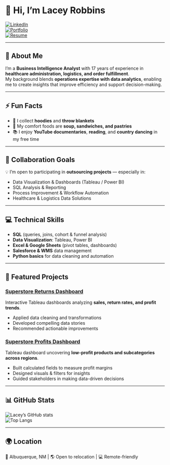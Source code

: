 # 👋 Hi, I’m Lacey Robbins  

[![LinkedIn](https://img.shields.io/badge/LinkedIn-0077B5?style=for-the-badge&logo=linkedin&logoColor=white)](https://www.linkedin.com/in/lacey-robbins)  
[![Portfolio](https://img.shields.io/badge/Tableau-Portfolio-blue?style=for-the-badge&logo=tableau&logoColor=white)](https://public.tableau.com/app/profile/lacey.robbins)  
[![Resume](https://img.shields.io/badge/Resume-PDF-green?style=for-the-badge&logo=adobeacrobatreader&logoColor=white)](https://github.com/Lacey-Robbins/Lacey-Robbins/blob/main/Lacey%20Robbins%20-%20Resume.pdf)  

---

## 🌟 About Me  
I’m a **Business Intelligence Analyst** with 17 years of experience in **healthcare administration, logistics, and order fulfillment**.  
My background blends **operations expertise with data analytics**, enabling me to create insights that improve efficiency and support decision-making.  

---

## ⚡ Fun Facts  
- 🧣 I collect **hoodies** and **throw blankets**  
- 🥪 My comfort foods are **soup, sandwiches, and pastries**  
- 📚 I enjoy **YouTube documentaries**, **reading**, and **country dancing** in my free time  

---

## 👯 Collaboration Goals  
💡 I’m open to participating in **outsourcing projects** — especially in:  
- Data Visualization & Dashboards (Tableau / Power BI)  
- SQL Analysis & Reporting  
- Process Improvement & Workflow Automation  
- Healthcare & Logistics Data Solutions  

---

## 💻 Technical Skills  
- **SQL** (queries, joins, cohort & funnel analysis)  
- **Data Visualization**: Tableau, Power BI  
- **Excel & Google Sheets** (pivot tables, dashboards)  
- **Salesforce & WMS** data management  
- **Python basics** for data cleaning and automation  

---

## 📌 Featured Projects  

### [Superstore Returns Dashboard](https://public.tableau.com/app/profile/lacey.robbins)  
Interactive Tableau dashboards analyzing **sales, return rates, and profit trends**.  
- Applied data cleaning and transformations  
- Developed compelling data stories  
- Recommended actionable improvements  

### [Superstore Profits Dashboard](https://public.tableau.com/app/profile/lacey.robbins)  
Tableau dashboard uncovering **low-profit products and subcategories across regions**.  
- Built calculated fields to measure profit margins  
- Designed visuals & filters for insights  
- Guided stakeholders in making data-driven decisions  

---

## 📊 GitHub Stats  

![Lacey’s GitHub stats](https://github-readme-stats.vercel.app/api?username=Lacey-Robbins&show_icons=true&theme=radical)  
![Top Langs](https://github-readme-stats.vercel.app/api/top-langs/?username=Lacey-Robbins&layout=compact&theme=radical)  

---

## 🌍 Location  
📍 Albuquerque, NM | 🌎 Open to relocation | 💻 Remote-friendly  
